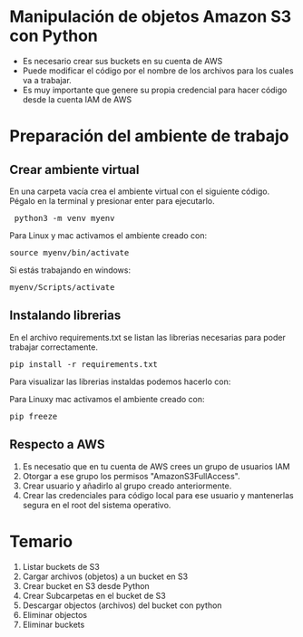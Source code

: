 # Manipulación de objetos Amazon S3 con Python
- Es necesario crear sus buckets en su cuenta de AWS
- Puede modificar el código por el nombre de los archivos para los cuales va a trabajar.
- Es muy importante que genere su propia credencial para hacer código desde la cuenta IAM de AWS


# Preparación del ambiente de trabajo


## Crear ambiente virtual

En una carpeta vacía crea el ambiente virtual con el siguiente código. 
Pégalo en la terminal y presionar enter para ejecutarlo.
<pre>
 python3 -m venv myenv
</pre>

Para Linux y mac activamos el ambiente creado con:
<pre>
source myenv/bin/activate
</pre>

Si estás trabajando en windows:
<pre>
myenv/Scripts/activate
</pre>

## Instalando librerias

En el archivo requirements.txt se listan las librerias necesarias para poder trabajar correctamente.
<pre>
pip install -r requirements.txt
</pre>
Para visualizar las librerias instaldas podemos hacerlo con:

Para Linuxy mac activamos el ambiente creado con:
<pre>
pip freeze
</pre>

## Respecto a AWS

1. Es necesatio que en tu cuenta de AWS crees un grupo de usuarios IAM
2. Otorgar a ese grupo los permisos "AmazonS3FullAccess".
3. Crear usuario y añadirlo al grupo creado anteriormente.
4. Crear las credenciales para código local para ese usuario y mantenerlas segura en el root del sistema operativo.


# Temario
                
1. Listar buckets de S3
2. Cargar archivos (objetos) a un bucket en S3
3. Crear bucket en S3 desde Python
4. Crear Subcarpetas en el bucket de S3
5. Descargar objectos (archivos) del bucket con python
6. Eliminar objectos
7. Eliminar buckets
